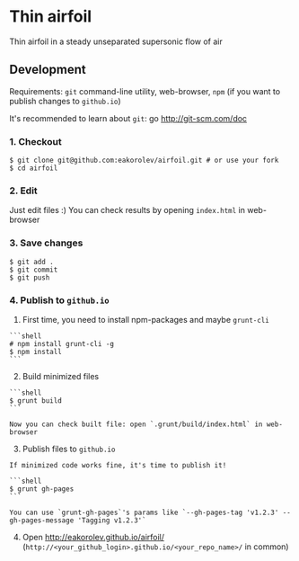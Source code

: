 # Thin airfoil

Thin airfoil in a steady unseparated supersonic flow of air

## Development

Requirements: `git` command-line utility, web-browser, `npm` (if you want to publish changes to `github.io`)

It's recommended to learn about `git`: go http://git-scm.com/doc

### 1. Checkout

```shell
$ git clone git@github.com:eakorolev/airfoil.git # or use your fork
$ cd airfoil
```

### 2. Edit

Just edit files :) You can check results by opening `index.html` in web-browser

### 3. Save changes

```shell
$ git add .
$ git commit
$ git push
```

### 4. Publish to `github.io`

  1. First time, you need to install npm-packages and maybe `grunt-cli`

    ```shell
    # npm install grunt-cli -g
    $ npm install
    ```

  2. Build minimized files

    ```shell
    $ grunt build
    ```

    Now you can check built file: open `.grunt/build/index.html` in web-browser

  3. Publish files to `github.io`

    If minimized code works fine, it's time to publish it!

    ```shell
    $ grunt gh-pages
    ```

    You can use `grunt-gh-pages`'s params like `--gh-pages-tag 'v1.2.3' --gh-pages-message 'Tagging v1.2.3'`

  4. Open http://eakorolev.github.io/airfoil/ (`http://<your_github_login>.github.io/<your_repo_name>/` in common)
